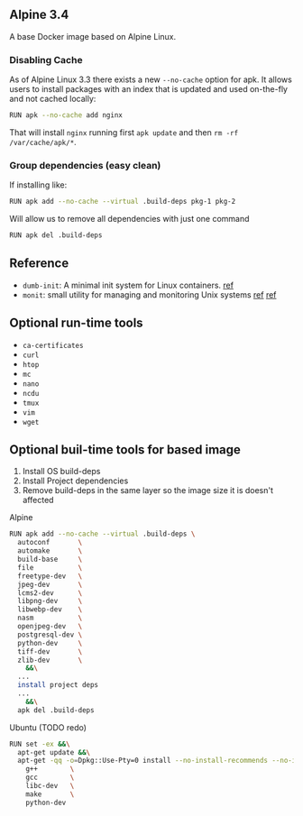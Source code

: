 ## Alpine 3.4

A base Docker image based on Alpine Linux.

### Disabling Cache
As of Alpine Linux 3.3 there exists a new `--no-cache` option for apk. It allows users to install packages with an
index that is updated and used on-the-fly and not cached locally:

``` sh
RUN apk --no-cache add nginx
```
That will install `nginx` running first `apk update` and then `rm -rf /var/cache/apk/*`.

### Group dependencies (easy clean)
If installing like:

``` sh
RUN apk add --no-cache --virtual .build-deps pkg-1 pkg-2
```

Will allow us to remove all dependencies with just one command

``` sh
RUN apk del .build-deps
```

## Reference
- `dumb-init`: A minimal init system for Linux containers.
  [ref](https://engineeringblog.yelp.com/2016/01/dumb-init-an-init-for-docker.html)
- `monit`: small utility for managing and monitoring Unix systems
  [ref](https://blog.deimos.fr/2016/01/13/docker-why-you-should-use-monit-instead-of-supervisord/)
  [ref](http://blog.xebia.com/bootstrapping-and-monitoring-multiple-processes-in-docker-using-monit/)


## Optional run-time tools
- `ca-certificates`
- `curl`
- `htop`
- `mc`
- `nano`
- `ncdu`
- `tmux`
- `vim`
- `wget`

## Optional buil-time tools for based image

1. Install OS build-deps
2. Install Project dependencies
3. Remove build-deps in the same layer so the image size it is doesn't affected

Alpine

``` sh
RUN apk add --no-cache --virtual .build-deps \
  autoconf       \
  automake       \
  build-base     \
  file           \
  freetype-dev   \
  jpeg-dev       \
  lcms2-dev      \
  libpng-dev     \
  libwebp-dev    \
  nasm           \
  openjpeg-dev   \
  postgresql-dev \
  python-dev     \
  tiff-dev       \
  zlib-dev       \
    &&\
  ...
  install project deps
  ...
    &&\
  apk del .build-deps
```

Ubuntu (TODO redo)

``` sh
RUN set -ex &&\
  apt-get update &&\
  apt-get -qq -o=Dpkg::Use-Pty=0 install --no-install-recommends --no-install-suggests --assume-yes \
    g++        \
    gcc        \
    libc-dev   \
    make       \
    python-dev

```

